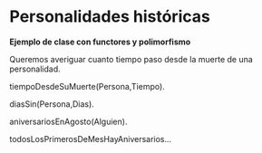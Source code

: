 # Personalidades históricas

**Ejemplo de clase con functores y polimorfismo**

Queremos averiguar cuanto tiempo paso desde la muerte de una personalidad.

tiempoDesdeSuMuerte(Persona,Tiempo).

diasSin(Persona,Dias).

aniversariosEnAgosto(Alguien).

todosLosPrimerosDeMesHayAniversarios...



